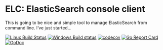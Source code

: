 # ELC: ElasticSearch console client

This is going to be nice and simple tool to manage ElasticSearch from command line.
I’ve just started...

[![Linux Build Status](https://travis-ci.org/slavikdev/elc.svg)](https://travis-ci.org/slavikdev/elc)
[![Windows Build status](https://ci.appveyor.com/api/projects/status/5eov24t1iaup5217?svg=true)](https://ci.appveyor.com/project/slavikdev/elc)
[![codecov](https://codecov.io/gh/slavikdev/elc/branch/master/graph/badge.svg)](https://codecov.io/gh/slavikdev/elc)
[![Go Report Card](https://goreportcard.com/badge/github.com/slavikdev/elc)](https://goreportcard.com/report/github.com/slavikdev/elc)
[![GoDoc](https://godoc.org/github.com/slavikdev/elc?status.svg)](https://godoc.org/github.com/slavikdev/elc)
